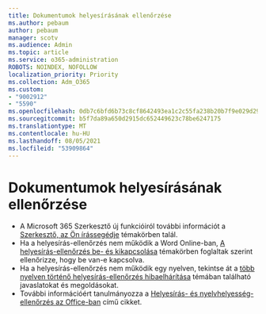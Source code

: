 ```yaml
---
title: Dokumentumok helyesírásának ellenőrzése
ms.author: pebaum
author: pebaum
manager: scotv
ms.audience: Admin
ms.topic: article
ms.service: o365-administration
ROBOTS: NOINDEX, NOFOLLOW
localization_priority: Priority
ms.collection: Adm_O365
ms.custom:
- "9002912"
- "5590"
ms.openlocfilehash: 0db7c6bfd6b73c8cf8642493ea1c2c55fa238b20b7f9e029d290339b9b30c126
ms.sourcegitcommit: b5f7da89a650d2915dc652449623c78be6247175
ms.translationtype: MT
ms.contentlocale: hu-HU
ms.lasthandoff: 08/05/2021
ms.locfileid: "53909864"
---
```

# <a name="spell-check-documents"></a>Dokumentumok helyesírásának ellenőrzése

- A Microsoft 365 Szerkesztő új funkcióiról további információt a [Szerkesztő, az Ön írássegédje](https://support.office.com/article/microsoft-editor-checks-grammar-and-more-in-documents-mail-and-the-web-91ecbe1b-d021-4e9e-a82e-abc4cd7163d7) témakörben talál.
- Ha a helyesírás-ellenőrzés nem működik a Word Online-ban, [A helyesírás-ellenőrzés be- és kikapcsolása](https://support.office.com/article/Turn-spell-check-on-or-off-in-Word-Online-fe0b5644-10e6-4e61-b661-441bff362a84) témakörben foglaltak szerint ellenőrizze, hogy be van-e kapcsolva.
- Ha a helyesírás-ellenőrzés nem működik egy nyelven, tekintse át a [több nyelven történő helyesírás-ellenőrzés hibaelhárítása](https://support.office.com/article/troubleshoot-checking-spelling-and-grammar-in-multiple-languages-b887ad70-b15a-43f4-89bb-a41d18026e20) témában található javaslatokat és megoldásokat.
- További információért tanulmányozza a [Helyesírás- és nyelvhelyesség-ellenőrzés az Office-ban](https://support.office.com/article/check-spelling-and-grammar-in-office-5cdeced7-d81d-47de-9096-efd0ee909227) című cikket.
